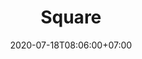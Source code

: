 ---
title     : Square
thumbnail : square
address   : https://square.com
sitemap   : false
date      : 2020-07-18T08:06:00+07:00
---